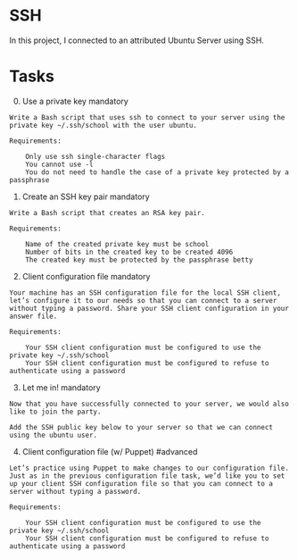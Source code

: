 # SSH
In this project, I connected to an attributed Ubuntu Server using SSH.

# Tasks
0. Use a private key
mandatory
```
Write a Bash script that uses ssh to connect to your server using the private key ~/.ssh/school with the user ubuntu.

Requirements:

    Only use ssh single-character flags
    You cannot use -l
    You do not need to handle the case of a private key protected by a passphrase
```


1. Create an SSH key pair
mandatory
```
Write a Bash script that creates an RSA key pair.

Requirements:

    Name of the created private key must be school
    Number of bits in the created key to be created 4096
    The created key must be protected by the passphrase betty
```


2. Client configuration file
mandatory
```
Your machine has an SSH configuration file for the local SSH client, let’s configure it to our needs so that you can connect to a server without typing a password. Share your SSH client configuration in your answer file.

Requirements:

    Your SSH client configuration must be configured to use the private key ~/.ssh/school
    Your SSH client configuration must be configured to refuse to authenticate using a password
```


3. Let me in!
mandatory
```
Now that you have successfully connected to your server, we would also like to join the party.

Add the SSH public key below to your server so that we can connect using the ubuntu user.
```


4. Client configuration file (w/ Puppet)
#advanced
```
Let’s practice using Puppet to make changes to our configuration file. Just as in the previous configuration file task, we’d like you to set up your client SSH configuration file so that you can connect to a server without typing a password.

Requirements:

    Your SSH client configuration must be configured to use the private key ~/.ssh/school
    Your SSH client configuration must be configured to refuse to authenticate using a password
```
